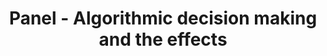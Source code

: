 ---
time: 15:25 - 16:25
location: Kongesalen
title: "Panel - Algorithmic decision making and the effects"
type: session
session_type: plenary
weight: 11
talks:
    - panel-algorithmic-decision-making
---